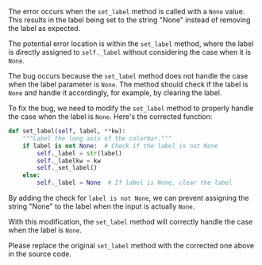 The error occurs when the `set_label` method is called with a `None` value. This results in the label being set to the string "None" instead of removing the label as expected.

The potential error location is within the `set_label` method, where the label is directly assigned to `self._label` without considering the case when it is `None`.

The bug occurs because the `set_label` method does not handle the case when the label parameter is `None`. The method should check if the label is `None` and handle it accordingly, for example, by clearing the label.

To fix the bug, we need to modify the `set_label` method to properly handle the case when the label is `None`. Here's the corrected function:

```python
def set_label(self, label, **kw):
    """Label the long axis of the colorbar."""
    if label is not None:  # Check if the label is not None
        self._label = str(label)
        self._labelkw = kw
        self._set_label()
    else:
        self._label = None  # If label is None, clear the label
```

By adding the check for `label is not None`, we can prevent assigning the string "None" to the label when the input is actually `None`.

With this modification, the `set_label` method will correctly handle the case when the label is `None`.

Please replace the original `set_label` method with the corrected one above in the source code.